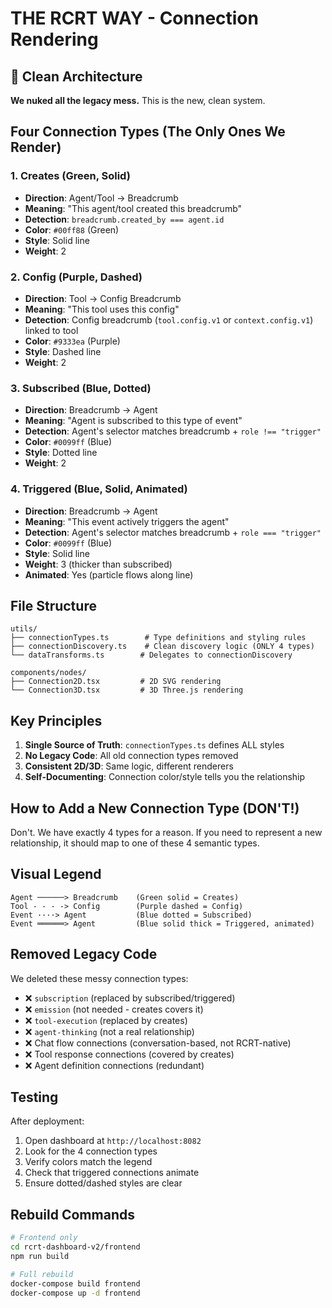 # THE RCRT WAY - Connection Rendering

## 🎯 Clean Architecture

**We nuked all the legacy mess.** This is the new, clean system.

## Four Connection Types (The Only Ones We Render)

### 1. **Creates** (Green, Solid)
- **Direction**: Agent/Tool → Breadcrumb
- **Meaning**: "This agent/tool created this breadcrumb"
- **Detection**: `breadcrumb.created_by === agent.id`
- **Color**: `#00ff88` (Green)
- **Style**: Solid line
- **Weight**: 2

### 2. **Config** (Purple, Dashed)
- **Direction**: Tool → Config Breadcrumb
- **Meaning**: "This tool uses this config"
- **Detection**: Config breadcrumb (`tool.config.v1` or `context.config.v1`) linked to tool
- **Color**: `#9333ea` (Purple)
- **Style**: Dashed line
- **Weight**: 2

### 3. **Subscribed** (Blue, Dotted)
- **Direction**: Breadcrumb → Agent
- **Meaning**: "Agent is subscribed to this type of event"
- **Detection**: Agent's selector matches breadcrumb + `role !== "trigger"`
- **Color**: `#0099ff` (Blue)
- **Style**: Dotted line
- **Weight**: 2

### 4. **Triggered** (Blue, Solid, Animated)
- **Direction**: Breadcrumb → Agent
- **Meaning**: "This event actively triggers the agent"
- **Detection**: Agent's selector matches breadcrumb + `role === "trigger"`
- **Color**: `#0099ff` (Blue)
- **Style**: Solid line
- **Weight**: 3 (thicker than subscribed)
- **Animated**: Yes (particle flows along line)

## File Structure

```
utils/
├── connectionTypes.ts        # Type definitions and styling rules
├── connectionDiscovery.ts    # Clean discovery logic (ONLY 4 types)
└── dataTransforms.ts        # Delegates to connectionDiscovery

components/nodes/
├── Connection2D.tsx         # 2D SVG rendering
└── Connection3D.tsx         # 3D Three.js rendering
```

## Key Principles

1. **Single Source of Truth**: `connectionTypes.ts` defines ALL styles
2. **No Legacy Code**: All old connection types removed
3. **Consistent 2D/3D**: Same logic, different renderers
4. **Self-Documenting**: Connection color/style tells you the relationship

## How to Add a New Connection Type (DON'T!)

Don't. We have exactly 4 types for a reason. If you need to represent a new relationship, it should map to one of these 4 semantic types.

## Visual Legend

```
Agent ──────> Breadcrumb    (Green solid = Creates)
Tool - - - -> Config        (Purple dashed = Config)
Event ····> Agent           (Blue dotted = Subscribed)
Event ══════> Agent         (Blue solid thick = Triggered, animated)
```

## Removed Legacy Code

We deleted these messy connection types:
- ❌ `subscription` (replaced by subscribed/triggered)
- ❌ `emission` (not needed - creates covers it)
- ❌ `tool-execution` (replaced by creates)
- ❌ `agent-thinking` (not a real relationship)
- ❌ Chat flow connections (conversation-based, not RCRT-native)
- ❌ Tool response connections (covered by creates)
- ❌ Agent definition connections (redundant)

## Testing

After deployment:
1. Open dashboard at `http://localhost:8082`
2. Look for the 4 connection types
3. Verify colors match the legend
4. Check that triggered connections animate
5. Ensure dotted/dashed styles are clear

## Rebuild Commands

```bash
# Frontend only
cd rcrt-dashboard-v2/frontend
npm run build

# Full rebuild
docker-compose build frontend
docker-compose up -d frontend
```

